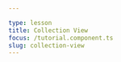 ```yaml
---

type: lesson  
title: Collection View 
focus: /tutorial.component.ts  
slug: collection-view
---
```


